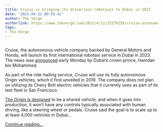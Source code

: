 ```yaml
---
title: Cruise is bringing its driverless robotaxis to Dubai in 2023
date: "2021-04-12 09:35:41"
author: The Verge
authorlink: https://www.theverge.com/2021/4/12/22376258/cruise-autonomous-vehicles-robotaxi-dubai-2023
tags:
- The-Verge
---
```

<figure>
      <img alt="" src="https://cdn.vox-cdn.com/thumbor/iHIudg_UXdeXPe5Q-Eg5gwidyrI=/0x0:2040x1360/1310x873/cdn.vox-cdn.com/uploads/chorus_image/image/69111722/vpavic_200121_3874_0010.0.jpeg" />
    </figure>

  <p id="NyNpXZ">Cruise, the autonomous vehicle company backed by General Motors and Honda, will launch its first international robotaxi service in Dubai in 2023. The news was <a href="https://twitter.com/HamdanMohammed/status/1381541036028125184">announced</a> early Monday by Dubai’s crown prince, Hamdan bin Mohammed. </p>
<p id="k7TS9Q">As part of the ride-hailing service, Cruise will use its fully autonomous Origin vehicles, which it first unveiled in 2019. The company does not plan on utilizing its Chevy Bolt electric vehicles that it currently uses as part of its test fleet in San Francisco.</p>
<p id="TqeOqo"><a href="https://www.theverge.com/2020/1/21/21075977/cruise-driverless-car-gm-no-steering-wheel-pedals-ev-exclusive-first-look">The Origin is designed</a> to be a shared vehicle, and when it goes into production, it won’t have any controls typically associated with human driving, like a steering wheel or pedals. Cruise said the goal is to scale up to at least 4,000 vehicles in Dubai...</p>
  <p>
    <a href="https://www.theverge.com/2021/4/12/22376258/cruise-autonomous-vehicles-robotaxi-dubai-2023">Continue reading&hellip;</a>
  </p>